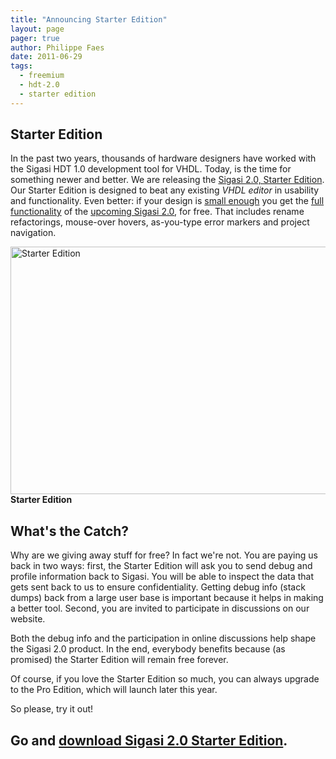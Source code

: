 ```yaml
---
title: "Announcing Starter Edition"
layout: page 
pager: true
author: Philippe Faes
date: 2011-06-29
tags: 
  - freemium
  - hdt-2.0
  - starter edition
---
```

<div class="content">
<h2>Starter Edition</h2>	<p>In the past two years, thousands of hardware designers have worked with the Sigasi <span class="caps">HDT</span> 1.0 development tool for <span class="caps">VHDL</span>. Today, is the time for something newer and better. We are releasing the <a href="/sigasi-20">Sigasi 2.0, Starter Edition</a>. Our Starter Edition is designed to beat any existing <em><span class="caps">VHDL</span> editor</em> in usability and functionality. Even better: if your design is <a href="/faq/what-small-project">small enough</a> you get the <a href="/sigasi-20-feature-matrix">full functionality</a> of the <a href="/sigasi-20-pro">upcoming Sigasi 2.0</a>, for free. That includes rename refactorings, mouse-over hovers, as-you-type error markers and project navigation. </p>	<p><span class="inline inline-center"><img src="http://www.sigasi.com/sites/www.sigasi.com/files/images/starter_s.img_assist_custom-595x396.jpg" alt="Starter Edition" title="Starter Edition" class="image image-img_assist_custom-595x396 " width="595" height="396"/><span class="caption"><strong>Starter Edition</strong></span></span></p>	<h2>What's the Catch?</h2>	<p>Why are we giving away stuff for free? In fact we're not. You are paying us back in two ways: first, the Starter Edition will ask you to send debug and profile information back to Sigasi. You will be able to inspect the data that gets sent back to us to ensure confidentiality. Getting debug info (stack dumps) back from a large user base is important because it helps in making a better tool. Second, you are invited to participate in discussions on our website.</p>	<p>Both the debug info and the participation in online discussions help shape the Sigasi 2.0 product. In the end, everybody benefits because (as promised) the Starter Edition will remain free forever.</p>	<p>Of course, if you love the Starter Edition so much, you can always upgrade to the Pro Edition, which will launch later this year.</p>	<p>So please, try it out!</p>	<h2>Go and <a href="/download-sigasi-20">download Sigasi 2.0 Starter Edition</a>. </h2>  </div>

